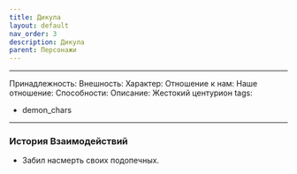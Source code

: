 ```yaml
---
title: Дикула
layout: default
nav_order: 3
description: Дикула
parent: Персонажи
---
```


---
Принадлежность: 
Внешность: 
Характер: 
Отношение к нам: 
Наше отношение: 
Способности: 
Описание: Жестокий центурион
tags:
  - demon_chars
---
### История Взаимодействий
- Забил насмерть своих подопечных.
